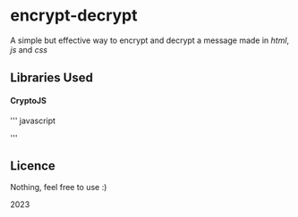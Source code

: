 # encrypt-decrypt

A simple but effective way to encrypt and decrypt a message made in *html*, *js* and *css*

## Libraries Used

#### CryptoJS

''' javascript
  <script src="https://cdnjs.cloudflare.com/ajax/libs/crypto-js/4.0.0/crypto-js.min.js"></script>
'''

## Licence

Nothing, feel free to use :)

2023
